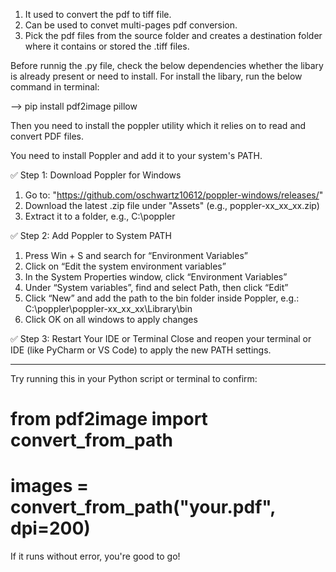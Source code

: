 1. It used to convert the pdf to tiff file.
2. Can be used to convet multi-pages pdf conversion.
3. Pick the pdf files from the source folder and creates a destination folder where it contains or  stored the .tiff files.

Before runnig the .py file, check the below dependencies whether the libary is already present or need to install.
For install the libary, run the below command in terminal:

--> pip install pdf2image pillow

Then you need to install the poppler utility which it relies on to read and convert PDF files.

You need to install Poppler and add it to your system's PATH.

✅ Step 1: Download Poppler for Windows
1. Go to: "https://github.com/oschwartz10612/poppler-windows/releases/"
2. Download the latest .zip file under "Assets" (e.g., poppler-xx_xx_xx.zip)
3. Extract it to a folder, e.g., C:\poppler

✅ Step 2: Add Poppler to System PATH
1. Press Win + S and search for “Environment Variables”
2. Click on “Edit the system environment variables”
3. In the System Properties window, click “Environment Variables”
4. Under “System variables”, find and select Path, then click “Edit”
5. Click “New” and add the path to the bin folder inside Poppler, e.g.:   C:\poppler\poppler-xx_xx_xx\Library\bin
6. Click OK on all windows to apply changes

✅ Step 3: Restart Your IDE or Terminal
Close and reopen your terminal or IDE (like PyCharm or VS Code) to apply the new PATH settings.

----
Try running this in your Python script or terminal to confirm:

# from pdf2image import convert_from_path
# images = convert_from_path("your.pdf", dpi=200)

If it runs without error, you're good to go!
